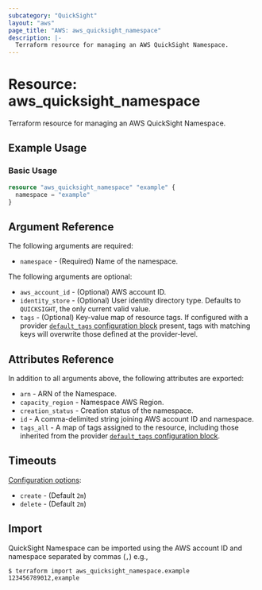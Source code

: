 ```yaml
---
subcategory: "QuickSight"
layout: "aws"
page_title: "AWS: aws_quicksight_namespace"
description: |-
  Terraform resource for managing an AWS QuickSight Namespace.
---
```


# Resource: aws_quicksight_namespace

Terraform resource for managing an AWS QuickSight Namespace.

## Example Usage

### Basic Usage

```terraform
resource "aws_quicksight_namespace" "example" {
  namespace = "example"
}
```

## Argument Reference

The following arguments are required:

* `namespace` - (Required) Name of the namespace.

The following arguments are optional:

* `aws_account_id` - (Optional) AWS account ID.
* `identity_store` - (Optional) User identity directory type. Defaults to `QUICKSIGHT`, the only current valid value.
* `tags` - (Optional) Key-value map of resource tags. If configured with a provider [`default_tags` configuration block](https://registry.terraform.io/providers/hashicorp/aws/latest/docs#default_tags-configuration-block) present, tags with matching keys will overwrite those defined at the provider-level.

## Attributes Reference

In addition to all arguments above, the following attributes are exported:

* `arn` - ARN of the Namespace.
* `capacity_region` - Namespace AWS Region.
* `creation_status` - Creation status of the namespace.
* `id` - A comma-delimited string joining AWS account ID and namespace.
* `tags_all` - A map of tags assigned to the resource, including those inherited from the provider [`default_tags` configuration block](https://registry.terraform.io/providers/hashicorp/aws/latest/docs#default_tags-configuration-block).

## Timeouts

[Configuration options](https://developer.hashicorp.com/terraform/language/resources/syntax#operation-timeouts):

* `create` - (Default `2m`)
* `delete` - (Default `2m`)

## Import

QuickSight Namespace can be imported using the AWS account ID and namespace separated by commas (`,`) e.g.,

```
$ terraform import aws_quicksight_namespace.example 123456789012,example
```

